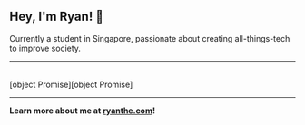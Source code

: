 
## Hey, I'm Ryan! 👋

Currently a student in Singapore, passionate about creating all-things-tech to improve society.

---

||||
| :-: | :-: | :-: |
[object Promise][object Promise]

---

[//]: # (BREAK)

**Learn more about me at [ryanthe.com](https://www.ryanthe.com)!**
